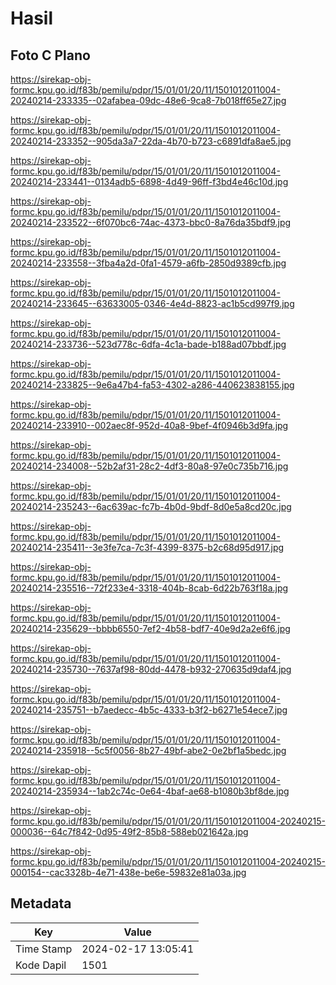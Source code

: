 # Hasil

## Foto C Plano

https://sirekap-obj-formc.kpu.go.id/f83b/pemilu/pdpr/15/01/01/20/11/1501012011004-20240214-233335--02afabea-09dc-48e6-9ca8-7b018ff65e27.jpg

https://sirekap-obj-formc.kpu.go.id/f83b/pemilu/pdpr/15/01/01/20/11/1501012011004-20240214-233352--905da3a7-22da-4b70-b723-c6891dfa8ae5.jpg

https://sirekap-obj-formc.kpu.go.id/f83b/pemilu/pdpr/15/01/01/20/11/1501012011004-20240214-233441--0134adb5-6898-4d49-96ff-f3bd4e46c10d.jpg

https://sirekap-obj-formc.kpu.go.id/f83b/pemilu/pdpr/15/01/01/20/11/1501012011004-20240214-233522--6f070bc6-74ac-4373-bbc0-8a76da35bdf9.jpg

https://sirekap-obj-formc.kpu.go.id/f83b/pemilu/pdpr/15/01/01/20/11/1501012011004-20240214-233558--3fba4a2d-0fa1-4579-a6fb-2850d9389cfb.jpg

https://sirekap-obj-formc.kpu.go.id/f83b/pemilu/pdpr/15/01/01/20/11/1501012011004-20240214-233645--63633005-0346-4e4d-8823-ac1b5cd997f9.jpg

https://sirekap-obj-formc.kpu.go.id/f83b/pemilu/pdpr/15/01/01/20/11/1501012011004-20240214-233736--523d778c-6dfa-4c1a-bade-b188ad07bbdf.jpg

https://sirekap-obj-formc.kpu.go.id/f83b/pemilu/pdpr/15/01/01/20/11/1501012011004-20240214-233825--9e6a47b4-fa53-4302-a286-440623838155.jpg

https://sirekap-obj-formc.kpu.go.id/f83b/pemilu/pdpr/15/01/01/20/11/1501012011004-20240214-233910--002aec8f-952d-40a8-9bef-4f0946b3d9fa.jpg

https://sirekap-obj-formc.kpu.go.id/f83b/pemilu/pdpr/15/01/01/20/11/1501012011004-20240214-234008--52b2af31-28c2-4df3-80a8-97e0c735b716.jpg

https://sirekap-obj-formc.kpu.go.id/f83b/pemilu/pdpr/15/01/01/20/11/1501012011004-20240214-235243--6ac639ac-fc7b-4b0d-9bdf-8d0e5a8cd20c.jpg

https://sirekap-obj-formc.kpu.go.id/f83b/pemilu/pdpr/15/01/01/20/11/1501012011004-20240214-235411--3e3fe7ca-7c3f-4399-8375-b2c68d95d917.jpg

https://sirekap-obj-formc.kpu.go.id/f83b/pemilu/pdpr/15/01/01/20/11/1501012011004-20240214-235516--72f233e4-3318-404b-8cab-6d22b763f18a.jpg

https://sirekap-obj-formc.kpu.go.id/f83b/pemilu/pdpr/15/01/01/20/11/1501012011004-20240214-235629--bbbb6550-7ef2-4b58-bdf7-40e9d2a2e6f6.jpg

https://sirekap-obj-formc.kpu.go.id/f83b/pemilu/pdpr/15/01/01/20/11/1501012011004-20240214-235730--7637af98-80dd-4478-b932-270635d9daf4.jpg

https://sirekap-obj-formc.kpu.go.id/f83b/pemilu/pdpr/15/01/01/20/11/1501012011004-20240214-235751--b7aedecc-4b5c-4333-b3f2-b6271e54ece7.jpg

https://sirekap-obj-formc.kpu.go.id/f83b/pemilu/pdpr/15/01/01/20/11/1501012011004-20240214-235918--5c5f0056-8b27-49bf-abe2-0e2bf1a5bedc.jpg

https://sirekap-obj-formc.kpu.go.id/f83b/pemilu/pdpr/15/01/01/20/11/1501012011004-20240214-235934--1ab2c74c-0e64-4baf-ae68-b1080b3bf8de.jpg

https://sirekap-obj-formc.kpu.go.id/f83b/pemilu/pdpr/15/01/01/20/11/1501012011004-20240215-000036--64c7f842-0d95-49f2-85b8-588eb021642a.jpg

https://sirekap-obj-formc.kpu.go.id/f83b/pemilu/pdpr/15/01/01/20/11/1501012011004-20240215-000154--cac3328b-4e71-438e-be6e-59832e81a03a.jpg


## Metadata

| Key        | Value               |
| ---------- | ------------------- |
| Time Stamp | 2024-02-17 13:05:41 |
| Kode Dapil | 1501                |




